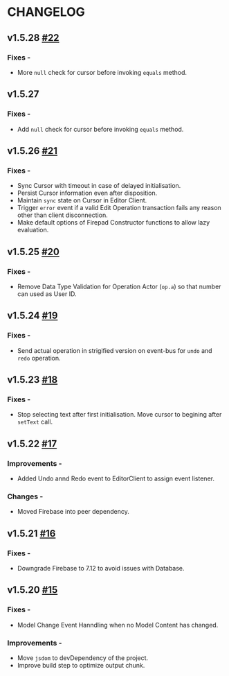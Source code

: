 # CHANGELOG

## v1.5.28 [#22](https://github.com/interviewstreet/firepad-x/pull/22)
  ### Fixes -
  - More `null` check for cursor before invoking `equals` method.

## v1.5.27
  ### Fixes -
  - Add `null` check for cursor before invoking `equals` method.

## v1.5.26 [#21](https://github.com/interviewstreet/firepad-x/pull/21)
  ### Fixes -
  - Sync Cursor with timeout in case of delayed initialisation.
  - Persist Cursor information even after disposition.
  - Maintain `sync` state on Cursor in Editor Client.
  - Trigger `error` event if a valid Edit Operation transaction fails any reason other than client disconnection.
  - Make default options of Firepad Constructor functions to allow lazy evaluation.

## v1.5.25 [#20](https://github.com/interviewstreet/firepad-x/pull/20)
  ### Fixes -
  - Remove Data Type Validation for Operation Actor (`op.a`) so that number can used as User ID.

## v1.5.24 [#19](https://github.com/interviewstreet/firepad-x/pull/19)
  ### Fixes -
  - Send actual operation in strigified version on event-bus for `undo` and `redo` operation.

## v1.5.23 [#18](https://github.com/interviewstreet/firepad-x/pull/18)
  ### Fixes -
  - Stop selecting text after first initialisation. Move cursor to begining after `setText` call.

## v1.5.22 [#17](https://github.com/interviewstreet/firepad-x/pull/17)
  ### Improvements -
  - Added Undo annd Redo event to EditorClient to assign event listener.

  ### Changes -
  - Moved Firebase into peer dependency.

## v1.5.21 [#16](https://github.com/interviewstreet/firepad-x/pull/16)
  ### Fixes -
  - Downgrade Firebase to 7.12 to avoid issues with Database.

## v1.5.20 [#15](https://github.com/interviewstreet/firepad-x/pull/15)
  ### Fixes -
  - Model Change Event Hanndling when no Model Content has changed.

  ### Improvements -
  - Move `jsdom` to devDependency of the project.
  - Improve build step to optimize output chunk.
